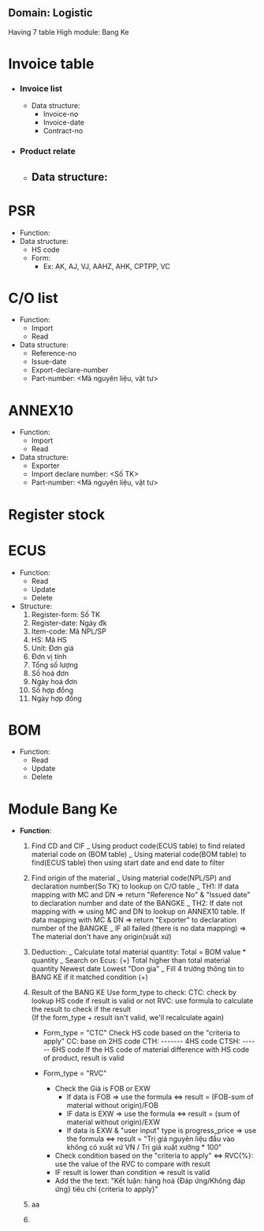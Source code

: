 ## Domain: Logistic

Having 7 table
High module: Bang Ke
# Invoice table
- ### Invoice list
	- Data structure:
		- Invoice-no
		- Invoice-date
		- Contract-no
- ### Product relate
	- Data structure:
		- 
# PSR
- Function:
- Data structure:
	- HS code
	- Form: 
		- Ex: AK, AJ, VJ, AAHZ, AHK, CPTPP, VC
# C/O list
- Function:
	- Import
	- Read
- Data structure: 
	- Reference-no
	- Issue-date
	- Export-declare-number
	- Part-number: <Mã nguyên liệu, vật tư>
# ANNEX10
- Function: 
	-  Import
	- Read
- Data structure:
	- Exporter
	- Import declare number: <Số TK>
	- Part-number: <Mã nguyên liệu, vật tư>
# Register stock
# ECUS
- Function:
	- Read
	- Update
	- Delete
- Structure:
	1. Register-form: Số TK
	2. Register-date: Ngày đk
	3. Item-code: Mã NPL/SP
	4. HS: Mã HS
	5. Unit: Đơn giá
	6. Đơn vị tính
	7. Tổng số lượng
	8. Số hoá đơn
	9. Ngày hoá đơn
	10. Số hợp đồng
	11. Ngày hợp đồng
# BOM
- Function: 
	- Read
	- Update
	- Delete

# Module Bang Ke
- **Function**: 
	1. Find CD and CIF
		_ Using product code(ECUS table) to find related material code on (BOM table)
		_ Using material code(BOM table) to find(ECUS table) then using start date and end date to filter
	2. Find origin of the material
		_ Using material code(NPL/SP) and declaration number(So TK) to lookup on C/O table 
		_ TH1: If data mapping with MC and DN => return "Reference No" & "Issued date" to declaration number and date of the BANGKE
		_ TH2: If date not mapping with => using MC and DN to lookup on ANNEX10 table. If data mapping with MC & DN => return "Exporter" to declaration number of the BANGKE
		_ IF all failed (there is no data mapping) => The material don't have any origin(xuất xứ)
	3. Deduction: 
		_ Calculate total material quantity: Total = BOM value * quantity
		_ Search on Ecus: (+)
			Total higher than total material  quantity
			Newest date
			Lowest "Don gia"
		_ Fill 4 trường thông tin to BANG KE if it matched condition (+)
	4. Result of the BANG KE
		Use form_type to check: 
			CTC: check by lookup HS code if result is valid or not
			RVC: use formula to calculate the result to check if the result  
			(If the form_type + result isn't valid, we'll recalculate again)
			
		- Form_type = "CTC"
			Check HS code based on the "criteria to apply"
			CC: base on 2HS code
			CTH: ------- 4HS code
			CTSH: ------ 6HS code
			If the HS code of material difference with HS code of product, result is valid
			
		- Form_type = "RVC"
			- Check the Giá is FOB or EXW
				- If data is FOB => use the formula <=> result = (FOB-sum of material without origin)/FOB
				- IF data is EXW => use the formula <=> result = (sum of material without origin)/EXW
				- If data is EXW & "user input" type is progress_price => use the formula <=> result = "Trị giá nguyên liệu đầu vào không có xuất xứ VN / Trị giá xuất xưởng * 100"
			- Check condition based on the "criteria to apply"
			  <=> RVC{%}: use the value of the RVC to compare with result
			- IF result is lower than condition => result is valid
			- Add the the text: "Kết luận: hàng hoá {Đáp ứng/Không đáp ứng} tiêu chí {criteria to apply}"
	5. aa
	6. 